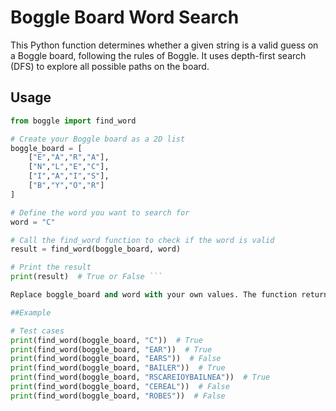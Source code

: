 # Boggle Board Word Search

This Python function determines whether a given string is a valid guess on a Boggle board, following the rules of Boggle. It uses depth-first search (DFS) to explore all possible paths on the board.

## Usage

```python
from boggle import find_word

# Create your Boggle board as a 2D list
boggle_board = [
    ["E","A","R","A"],
    ["N","L","E","C"],
    ["I","A","I","S"],
    ["B","Y","O","R"]
]

# Define the word you want to search for
word = "C"

# Call the find_word function to check if the word is valid
result = find_word(boggle_board, word)

# Print the result
print(result)  # True or False ```

Replace boggle_board and word with your own values. The function returns True if the word is found, and False otherwise.

##Example

# Test cases
print(find_word(boggle_board, "C"))  # True
print(find_word(boggle_board, "EAR"))  # True
print(find_word(boggle_board, "EARS"))  # False
print(find_word(boggle_board, "BAILER"))  # True
print(find_word(boggle_board, "RSCAREIOYBAILNEA"))  # True
print(find_word(boggle_board, "CEREAL"))  # False
print(find_word(boggle_board, "ROBES"))  # False

